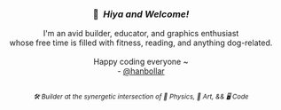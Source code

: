 <div align="center">
  <h3>👋 &nbsp;<i>Hiya and Welcome!</i></h3>
  I'm an avid builder, educator, and graphics enthusiast
  <br/>
  whose free time is filled with fitness, reading, and anything dog-related.
  <br/>
  <br/>
  Happy coding everyone ~
  <br/>
  - <a href="https://hanbollar.dev">@hanbollar</a>
  <h2></h2>
  <sub><i>🛠️ Builder at the synergetic intersection of 🌱 Physics, 🎨 Art, && 🖥️ Code</i></sub>
</div>

